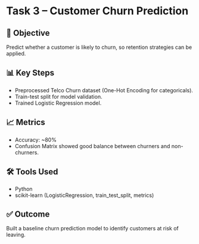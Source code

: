 # Task 3 – Customer Churn Prediction

## 📌 Objective
Predict whether a customer is likely to churn, so retention strategies can be applied.

## 📊 Key Steps
- Preprocessed Telco Churn dataset (One-Hot Encoding for categoricals).
- Train-test split for model validation.
- Trained Logistic Regression model.

## 📈 Metrics
- Accuracy: ~80%
- Confusion Matrix showed good balance between churners and non-churners.

## 🛠️ Tools Used
- Python
- scikit-learn (LogisticRegression, train_test_split, metrics)

## ✅ Outcome
Built a baseline churn prediction model to identify customers at risk of leaving.

